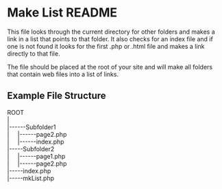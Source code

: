 # Make List README
This file looks through the current directory for other folders and makes a link in a list that points to that folder.
It also checks for an index file and if one is not found it looks for the first .php or .html file and makes a link directly to that file.

The file should be placed at the root of your site and will make all folders that contain web files into a list of links.

## Example File Structure
ROOT  
|  
|------Subfolder1  
|&nbsp;&nbsp;&nbsp;&nbsp;&nbsp;|------page2.php  
|&nbsp;&nbsp;&nbsp;&nbsp;&nbsp;|------index.php  
|-----Subfolder2  
|&nbsp;&nbsp;&nbsp;&nbsp;&nbsp;|------page1.php  
|&nbsp;&nbsp;&nbsp;&nbsp;&nbsp;|------page2.php  
|-----index.php  
|-----mkList.php  
